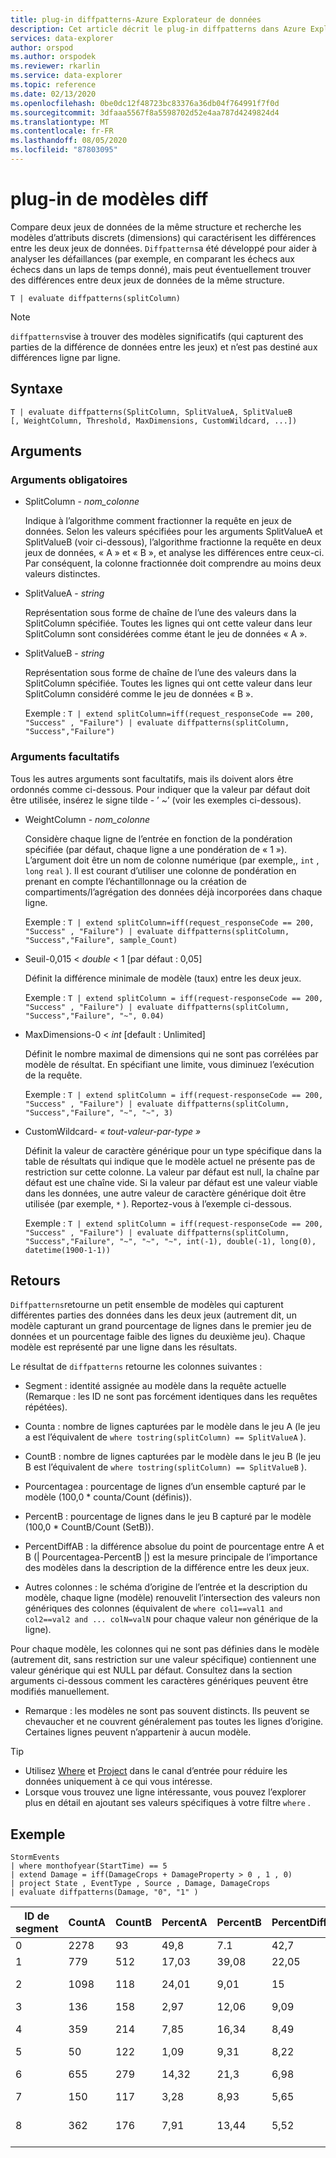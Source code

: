 ```yaml
---
title: plug-in diffpatterns-Azure Explorateur de données
description: Cet article décrit le plug-in diffpatterns dans Azure Explorateur de données.
services: data-explorer
author: orspod
ms.author: orspodek
ms.reviewer: rkarlin
ms.service: data-explorer
ms.topic: reference
ms.date: 02/13/2020
ms.openlocfilehash: 0be0dc12f48723bc83376a36db04f764991f7f0d
ms.sourcegitcommit: 3dfaaa5567f8a5598702d52e4aa787d4249824d4
ms.translationtype: MT
ms.contentlocale: fr-FR
ms.lasthandoff: 08/05/2020
ms.locfileid: "87803095"
---
```

# <a name="diff-patterns-plugin"></a>plug-in de modèles diff

Compare deux jeux de données de la même structure et recherche les modèles d’attributs discrets (dimensions) qui caractérisent les différences entre les deux jeux de données.
 `Diffpatterns`a été développé pour aider à analyser les défaillances (par exemple, en comparant les échecs aux échecs dans un laps de temps donné), mais peut éventuellement trouver des différences entre deux jeux de données de la même structure. 

```kusto
T | evaluate diffpatterns(splitColumn)
```
> [!NOTE]
> `diffpatterns`vise à trouver des modèles significatifs (qui capturent des parties de la différence de données entre les jeux) et n’est pas destiné aux différences ligne par ligne.

## <a name="syntax"></a>Syntaxe

`T | evaluate diffpatterns(SplitColumn, SplitValueA, SplitValueB [, WeightColumn, Threshold, MaxDimensions, CustomWildcard, ...])` 

## <a name="arguments"></a>Arguments 

### <a name="required-arguments"></a>Arguments obligatoires

* SplitColumn - *nom_colonne*

    Indique à l’algorithme comment fractionner la requête en jeux de données. Selon les valeurs spécifiées pour les arguments SplitValueA et SplitValueB (voir ci-dessous), l’algorithme fractionne la requête en deux jeux de données, « A » et « B », et analyse les différences entre ceux-ci. Par conséquent, la colonne fractionnée doit comprendre au moins deux valeurs distinctes.

* SplitValueA - *string*

    Représentation sous forme de chaîne de l’une des valeurs dans la SplitColumn spécifiée. Toutes les lignes qui ont cette valeur dans leur SplitColumn sont considérées comme étant le jeu de données « A ».

* SplitValueB - *string*

    Représentation sous forme de chaîne de l’une des valeurs dans la SplitColumn spécifiée. Toutes les lignes qui ont cette valeur dans leur SplitColumn considéré comme le jeu de données « B ».

    Exemple : `T | extend splitColumn=iff(request_responseCode == 200, "Success" , "Failure") | evaluate diffpatterns(splitColumn, "Success","Failure") `

### <a name="optional-arguments"></a>Arguments facultatifs

Tous les autres arguments sont facultatifs, mais ils doivent alors être ordonnés comme ci-dessous. Pour indiquer que la valeur par défaut doit être utilisée, insérez le signe tilde - ’ ~’ (voir les exemples ci-dessous).

* WeightColumn - *nom_colonne*

    Considère chaque ligne de l’entrée en fonction de la pondération spécifiée (par défaut, chaque ligne a une pondération de « 1 »). L’argument doit être un nom de colonne numérique (par exemple,, `int` , `long` `real` ).
    Il est courant d’utiliser une colonne de pondération en prenant en compte l’échantillonnage ou la création de compartiments/l’agrégation des données déjà incorporées dans chaque ligne.
    
    Exemple : `T | extend splitColumn=iff(request_responseCode == 200, "Success" , "Failure") | evaluate diffpatterns(splitColumn, "Success","Failure", sample_Count) `

* Seuil-0,015 < *double* < 1 [par défaut : 0,05]

    Définit la différence minimale de modèle (taux) entre les deux jeux.

    Exemple : `T | extend splitColumn = iff(request-responseCode == 200, "Success" , "Failure") | evaluate diffpatterns(splitColumn, "Success","Failure", "~", 0.04)`

* MaxDimensions-0 < *int* [default : Unlimited]

    Définit le nombre maximal de dimensions qui ne sont pas corrélées par modèle de résultat. En spécifiant une limite, vous diminuez l’exécution de la requête.

    Exemple : `T | extend splitColumn = iff(request-responseCode == 200, "Success" , "Failure") | evaluate diffpatterns(splitColumn, "Success","Failure", "~", "~", 3)`

* CustomWildcard- *« tout-valeur-par-type »*

    Définit la valeur de caractère générique pour un type spécifique dans la table de résultats qui indique que le modèle actuel ne présente pas de restriction sur cette colonne.
    La valeur par défaut est null, la chaîne par défaut est une chaîne vide. Si la valeur par défaut est une valeur viable dans les données, une autre valeur de caractère générique doit être utilisée (par exemple, `*` ).
    Reportez-vous à l’exemple ci-dessous.

    Exemple : `T | extend splitColumn = iff(request-responseCode == 200, "Success" , "Failure") | evaluate diffpatterns(splitColumn, "Success","Failure", "~", "~", "~", int(-1), double(-1), long(0), datetime(1900-1-1))`

## <a name="returns"></a>Retours

`Diffpatterns`retourne un petit ensemble de modèles qui capturent différentes parties des données dans les deux jeux (autrement dit, un modèle capturant un grand pourcentage de lignes dans le premier jeu de données et un pourcentage faible des lignes du deuxième jeu). Chaque modèle est représenté par une ligne dans les résultats.

Le résultat de `diffpatterns` retourne les colonnes suivantes :

* Segment : identité assignée au modèle dans la requête actuelle (Remarque : les ID ne sont pas forcément identiques dans les requêtes répétées).

* Counta : nombre de lignes capturées par le modèle dans le jeu A (le jeu a est l’équivalent de `where tostring(splitColumn) == SplitValueA` ).

* CountB : nombre de lignes capturées par le modèle dans le jeu B (le jeu B est l’équivalent de `where tostring(splitColumn) == SplitValueB` ).

* Pourcentagea : pourcentage de lignes d’un ensemble capturé par le modèle (100,0 * counta/Count (définis)).

* PercentB : pourcentage de lignes dans le jeu B capturé par le modèle (100,0 * CountB/Count (SetB)).

* PercentDiffAB : la différence absolue du point de pourcentage entre A et B (| Pourcentagea-PercentB |) est la mesure principale de l’importance des modèles dans la description de la différence entre les deux jeux.

* Autres colonnes : le schéma d’origine de l’entrée et la description du modèle, chaque ligne (modèle) renouvelit l’intersection des valeurs non génériques des colonnes (équivalent de `where col1==val1 and col2==val2 and ... colN=valN` pour chaque valeur non générique de la ligne).

Pour chaque modèle, les colonnes qui ne sont pas définies dans le modèle (autrement dit, sans restriction sur une valeur spécifique) contiennent une valeur générique qui est NULL par défaut. Consultez dans la section arguments ci-dessous comment les caractères génériques peuvent être modifiés manuellement.

* Remarque : les modèles ne sont pas souvent distincts. Ils peuvent se chevaucher et ne couvrent généralement pas toutes les lignes d’origine. Certaines lignes peuvent n’appartenir à aucun modèle.

> [!TIP]
> * Utilisez [Where](./whereoperator.md) et [Project](./projectoperator.md) dans le canal d’entrée pour réduire les données uniquement à ce qui vous intéresse.
> * Lorsque vous trouvez une ligne intéressante, vous pouvez l’explorer plus en détail en ajoutant ses valeurs spécifiques à votre filtre `where` .

## <a name="example"></a>Exemple

<!-- csl: https://help.kusto.windows.net:443/Samples -->
```kusto
StormEvents 
| where monthofyear(StartTime) == 5
| extend Damage = iff(DamageCrops + DamageProperty > 0 , 1 , 0)
| project State , EventType , Source , Damage, DamageCrops
| evaluate diffpatterns(Damage, "0", "1" )
```

|ID de segment|CountA|CountB|PercentA|PercentB|PercentDiffAB|State|Type d’événement|Source|Récoltes|
|---|---|---|---|---|---|---|---|---|---|
|0|2278|93|49,8|7.1|42,7||Grêle||0|
|1|779|512|17,03|39,08|22,05||Vent d’orage|||
|2|1098|118|24,01|9,01|15|||Observateur chevronné|0|
|3|136|158|2,97|12,06|9,09|||Journal||
|4|359|214|7,85|16,34|8,49||Crue soudaine|||
|5|50|122|1,09|9,31|8,22|IOWA||||
|6|655|279|14,32|21,3|6,98|||Respect des lois||
|7|150|117|3,28|8,93|5,65||Crue|||
|8|362|176|7,91|13,44|5,52|||Gestionnaire des urgences||
